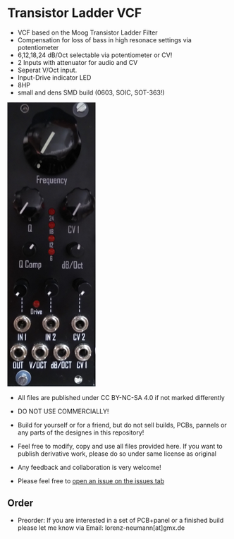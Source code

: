 
# Transistor Ladder VCF

- VCF based on the Moog Transistor Ladder Filter
- Compensation for loss of bass in high resonace settings via potentiometer
- 6,12,18,24 dB/Oct selectable via potentiometer or CV!
- 2 Inputs with attenuator for audio and CV
- Seperat V/Oct input.
- Input-Drive indicator LED
- 8HP
- small and dens SMD build (0603, SOIC, SOT-363!)
<img src="picture.jpg" alt="picture" width="200"/>

- All files are published under CC BY-NC-SA 4.0 if not marked differently
- DO NOT USE COMMERCIALLY!
- Build for yourself or for a friend, but do not sell builds, PCBs, pannels or any parts of the designes in this repository! 
- Feel free to modify, copy and use all files provided here. If you want to publish derivative work, please do so under same license as original

- Any feedback and collaboration is very welcome!
- Please feel free to [open an issue on the issues tab](https://github.com/Cs4System/Eurorack/issues)


## Order
- Preorder: If you are interested in a set of PCB+panel or a finished build please let me know via Email: lorenz-neumann[at]gmx.de

